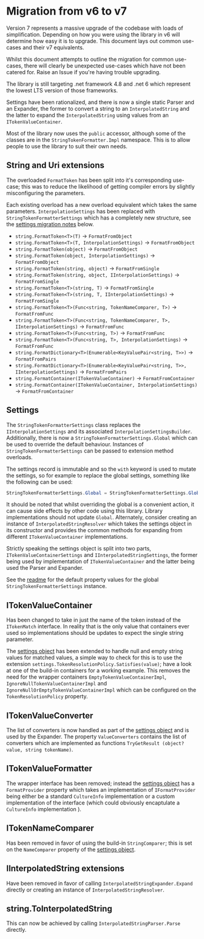 # Migration from v6 to v7
Version 7 represents a massive upgrade of the codebase with loads of simplification. Depending on how you were using the library in v6 will determine how easy it is to upgrade. This document lays out common use-cases and their v7 equivalents.

Whilst this document attempts to outline the migration for common use-cases, there will clearly be unexpected use-cases which have not been catered for. Raise an Issue if you're having trouble upgrading.

The library is still targeting .net framework 4.8 and .net 6 which represent the lowest LTS version of those frameworks.

Settings have been rationalized, and there is now a single static Parser and an Expander, the former to convert a string to an `InterpolatedString` and the latter to expand the `InterpolatedString` using values from an `ITokenValueContainer`.

Most of the library now uses the `public` accessor, although some of the classes are in the `StringTokenFormatter.Impl` namespace. This is to allow people to use the library to suit their own needs.

## String and Uri extensions
The overloaded `FormatToken` has been split into it's corresponding use-case; this was to reduce the likelihood of getting compiler errors by slightly misconfiguring the parameters.

Each existing overload has a new overload equivalent which takes the same parameters. `InterpolationSettings` has been replaced with `StringTokenFormatterSettings` which has a completely new structure, see the [settings migration notes](#settings) below.

- `string.FormatToken<T>(T)` -> `FormatFromObject`
- `string.FormatToken<T>(T, InterpolationSettings)` -> `FormatFromObject`
- `string.FormatToken(object)` -> `FormatFromObject`
- `string.FormatToken(object, InterpolationSettings)` -> `FormatFromObject`
- `string.FormatToken(string, object)` -> `FormatFromSingle`
- `string.FormatToken(string, object, IInterpolationSettings)` -> `FormatFromSingle`
- `string.FormatToken<T>(string, T)` -> `FormatFromSingle`
- `string.FormatToken<T>(string, T, IInterpolationSettings)` -> `FormatFromSingle`
- `string.FormatToken<T>(Func<string, TokenNameComparer, T>)` -> `FormatFromFunc`
- `string.FormatToken<T>(Func<string, TokenNameComparer, T>, IInterpolationSettings)` -> `FormatFromFunc`
- `string.FormatToken<T>(Func<string, T>)` -> `FormatFromFunc`
- `string.FormatToken<T>(Func<string, T>, InterpolationSettings)` -> `FormatFromFunc`
- `string.FormatDictionary<T>(Enumerable<KeyValuePair<string, T>>)` -> `FormatFromPairs`
- `string.FormatDictionary<T>(Enumerable<KeyValuePair<string, T>>, IInterpolationSettings)` -> `FormatFromPairs`
- `string.FormatContainer(ITokenValueContainer)` -> `FormatFromContainer`
- `string.FormatContainer(ITokenValueContainer, InterpolationSettings)` -> `FormatFromContainer`

## Settings

The `StringTokenFormatterSettings` class replaces the `IInterpolationSettings` and its associated `InterpolationSettingsBuilder`. Additionally, there is now a `StringTokenFormatterSettings.Global` which can be used to override the default behaviour. Instances of `StringTokenFormatterSettings` can be passed to extension method overloads.

The settings record is immutable and so the `with` keyword is used to mutate the settings, so for example to replace the global settings, something like the following can be used:

```C#
StringTokenFormatterSettings.Global = StringTokenFormatterSettings.Global with { Syntax = CommonTokenSyntax.Round };
```

It should be noted that whilst overriding the global is a convenient action, it can cause side effects by other code using this library. Library implementations should not update `Global`. Alternately, consider creating an instance of `InterpolatedStringResolver` which takes the settings object in its constructor and provides the common methods for expanding from different `ITokenValueContainer` implementations.

Strictly speaking the settings object is split into two parts, `ITokenValueContainerSettings` and `IInterpolatedStringSettings`, the former being used by implementation of `ITokenValueContainer` and the latter being used the Parser and Expander.

See the [readme](/README.md) for the default property values for the global `StringTokenFormatterSettings` instance.

## ITokenValueContainer
Has been changed to take in just the name of the token instead of the `ITokenMatch` interface. In reality that is the only value that containers ever used so implementations should be updates to expect the single string parameter.

The [settings object](#settings) has been extended to handle null and empty string values for matched values, a simple way to check for this is to use the extension `settings.TokenResolutionPolicy.Satisfies(value)`; have a look at one of the build-in containers for a working example. This removes the need for the wrapper containers `EmptyTokenValueContainerImpl`, `IgnoreNullTokenValueContainerImpl` and `IgnoreNullOrEmptyTokenValueContainerImpl` which can be configured on the `TokenResolutionPolicy` property.

## ITokenValueConverter
The list of converters is now handled as part of the [settings object](#settings) and is used by the Expander. The property `ValueConverters` contains the list of converters which are implemented as functions `TryGetResult (object? value, string tokenName)`.

## ITokenValueFormatter 
The wrapper interface has been removed; instead the [settings object](#settings) has a `FormatProvider` property which takes an implementation of `IFormatProvider` being either be a standard `CultureInfo` implementation or a custom implementation of the interface (which could obviously encaptulate a `CultureInfo` implementation ).

## ITokenNameComparer 
Has been removed in favor of using the build-in `StringComparer`; this is set on the `NameComparer` property of the [settings object](#settings).

## IInterpolatedString extensions
Have been removed in favor of calling `InterpolatedStringExpander.Expand` directly or creating an instance of `InterpolatedStringResolver`.

## string.ToInterpolatedString
This can now be achieved by calling `InterpolatedStringParser.Parse` directly.